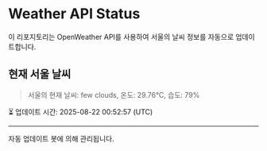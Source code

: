 
# Weather API Status

이 리포지토리는 OpenWeather API를 사용하여 서울의 날씨 정보를 자동으로 업데이트합니다.

## 현재 서울 날씨
> 서울의 현재 날씨: few clouds, 온도: 29.76°C, 습도: 79%

⏳ 업데이트 시간: 2025-08-22 00:52:57 (UTC)

---
자동 업데이트 봇에 의해 관리됩니다.
